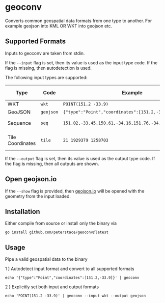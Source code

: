 # geoconv

Converts common geospatial data formats from one type to another. 
For example geojson into KML OR WKT into geojson etc.

## Supported Formats

Inputs to geoconv are taken from stdin.

If the `--input` flag is set, then its value is used as the input type code. 
If the flag is missing, then autodetection is used.

The following input types are supported:

| Type             | Code      | Example                                                   | Alternate separators |
| ---              | ---       | ---                                                       | ---                  |
| WKT              | `wkt`     | `POINT(151.2 -33.9)`                                      |                      |
| GeoJSON          | `geojson` | `{"type":"Point","coordinates":[151.2,-33.9]}`            |                      |
| Sequence         | `seq`     | `151.02,-33.45,150.61,-34.16,151.76,-34.15,151.02,-33.45` | comma, space         |
| Tile Coordinates | `tile`    | `21 1929379 1258703`                                      | space, forward slash |

If the `--output` flag is set, then its value is used as the output type code.
If the flag is missing, then all outputs are shown.

## Open geojson.io

If the `--show` flag is provided, then [geojson.io](geojson.io) will be opened
with the geometry from the input loaded.



## Installation

Either compile from source or install only the binary via
```
go install github.com/peterstace/geoconv@latest
``` 


## Usage

Pipe a valid geospatial data to the binary

1 ) Autodetect input format and convert to all supported formats

```
echo '{"type":"Point","coordinates":[151.2,-33.9]}' | geoconv
```

2 ) Explicitly set both input and output formats
```
echo 'POINT(151.2 -33.9)' | geoconv --input wkt --output geojson
```
